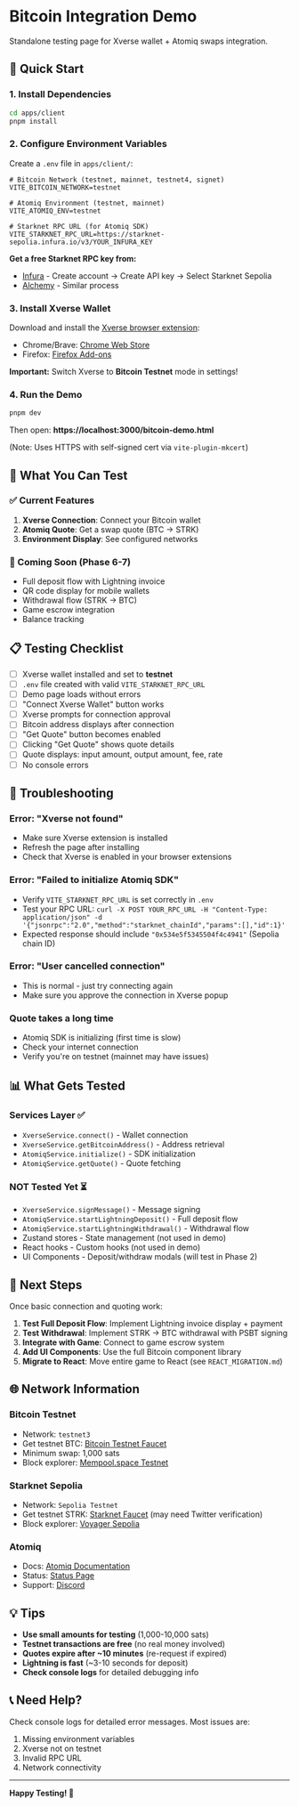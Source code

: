 # Bitcoin Integration Demo

Standalone testing page for Xverse wallet + Atomiq swaps integration.

## 🚀 Quick Start

### 1. Install Dependencies

```bash
cd apps/client
pnpm install
```

### 2. Configure Environment Variables

Create a `.env` file in `apps/client/`:

```env
# Bitcoin Network (testnet, mainnet, testnet4, signet)
VITE_BITCOIN_NETWORK=testnet

# Atomiq Environment (testnet, mainnet)
VITE_ATOMIQ_ENV=testnet

# Starknet RPC URL (for Atomiq SDK)
VITE_STARKNET_RPC_URL=https://starknet-sepolia.infura.io/v3/YOUR_INFURA_KEY
```

**Get a free Starknet RPC key from:**
- [Infura](https://www.infura.io/) - Create account → Create API key → Select Starknet Sepolia
- [Alchemy](https://www.alchemy.com/) - Similar process

### 3. Install Xverse Wallet

Download and install the [Xverse browser extension](https://www.xverse.app/):
- Chrome/Brave: [Chrome Web Store](https://chromewebstore.google.com/detail/xverse-wallet/idnnbdplmphpflfnlkomgpfbpcgelopg)
- Firefox: [Firefox Add-ons](https://addons.mozilla.org/en-US/firefox/addon/xverse-wallet/)

**Important:** Switch Xverse to **Bitcoin Testnet** mode in settings!

### 4. Run the Demo

```bash
pnpm dev
```

Then open: **https://localhost:3000/bitcoin-demo.html**

(Note: Uses HTTPS with self-signed cert via `vite-plugin-mkcert`)

## 🧪 What You Can Test

### ✅ Current Features
1. **Xverse Connection**: Connect your Bitcoin wallet
2. **Atomiq Quote**: Get a swap quote (BTC → STRK)
3. **Environment Display**: See configured networks

### 🚧 Coming Soon (Phase 6-7)
- Full deposit flow with Lightning invoice
- QR code display for mobile wallets  
- Withdrawal flow (STRK → BTC)
- Game escrow integration
- Balance tracking

## 📋 Testing Checklist

- [ ] Xverse wallet installed and set to **testnet**
- [ ] `.env` file created with valid `VITE_STARKNET_RPC_URL`
- [ ] Demo page loads without errors
- [ ] "Connect Xverse Wallet" button works
- [ ] Xverse prompts for connection approval
- [ ] Bitcoin address displays after connection
- [ ] "Get Quote" button becomes enabled
- [ ] Clicking "Get Quote" shows quote details
- [ ] Quote displays: input amount, output amount, fee, rate
- [ ] No console errors

## 🐛 Troubleshooting

### Error: "Xverse not found"
- Make sure Xverse extension is installed
- Refresh the page after installing
- Check that Xverse is enabled in your browser extensions

### Error: "Failed to initialize Atomiq SDK"
- Verify `VITE_STARKNET_RPC_URL` is set correctly in `.env`
- Test your RPC URL: `curl -X POST YOUR_RPC_URL -H "Content-Type: application/json" -d '{"jsonrpc":"2.0","method":"starknet_chainId","params":[],"id":1}'`
- Expected response should include `"0x534e5f5345504f4c4941"` (Sepolia chain ID)

### Error: "User cancelled connection"
- This is normal - just try connecting again
- Make sure you approve the connection in Xverse popup

### Quote takes a long time
- Atomiq SDK is initializing (first time is slow)
- Check your internet connection
- Verify you're on testnet (mainnet may have issues)

## 📊 What Gets Tested

### Services Layer ✅
- `XverseService.connect()` - Wallet connection
- `XverseService.getBitcoinAddress()` - Address retrieval  
- `AtomiqService.initialize()` - SDK initialization
- `AtomiqService.getQuote()` - Quote fetching

### NOT Tested Yet ⏳
- `XverseService.signMessage()` - Message signing
- `AtomiqService.startLightningDeposit()` - Full deposit flow
- `AtomiqService.startLightningWithdrawal()` - Withdrawal flow
- Zustand stores - State management (not used in demo)
- React hooks - Custom hooks (not used in demo)
- UI Components - Deposit/withdraw modals (will test in Phase 2)

## 🔄 Next Steps

Once basic connection and quoting work:

1. **Test Full Deposit Flow**: Implement Lightning invoice display + payment
2. **Test Withdrawal**: Implement STRK → BTC withdrawal with PSBT signing
3. **Integrate with Game**: Connect to game escrow system
4. **Add UI Components**: Use the full Bitcoin component library
5. **Migrate to React**: Move entire game to React (see `REACT_MIGRATION.md`)

## 🌐 Network Information

### Bitcoin Testnet
- Network: `testnet3`
- Get testnet BTC: [Bitcoin Testnet Faucet](https://testnet-faucet.mempool.co/)
- Minimum swap: 1,000 sats
- Block explorer: [Mempool.space Testnet](https://mempool.space/testnet)

### Starknet Sepolia
- Network: `Sepolia Testnet`
- Get testnet STRK: [Starknet Faucet](https://faucet.goerli.starknet.io/) (may need Twitter verification)
- Block explorer: [Voyager Sepolia](https://sepolia.voyager.online/)

### Atomiq
- Docs: [Atomiq Documentation](https://docs.atomiq.io/)
- Status: [Status Page](https://status.atomiq.io/)
- Support: [Discord](https://discord.gg/atomiq)

## 💡 Tips

- **Use small amounts for testing** (1,000-10,000 sats)
- **Testnet transactions are free** (no real money involved)
- **Quotes expire after ~10 minutes** (re-request if expired)
- **Lightning is fast** (~3-10 seconds for deposit)
- **Check console logs** for detailed debugging info

## 📞 Need Help?

Check console logs for detailed error messages. Most issues are:
1. Missing environment variables
2. Xverse not on testnet
3. Invalid RPC URL
4. Network connectivity

---

**Happy Testing! 🚀**

